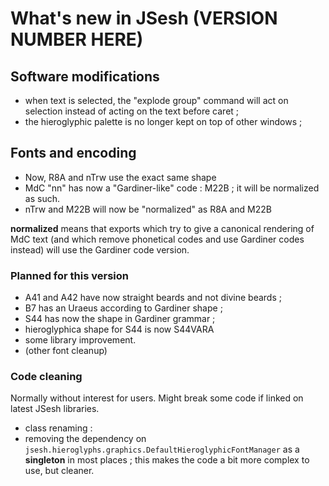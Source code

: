 # What's new in JSesh (VERSION NUMBER HERE)


## Software modifications

- when text is selected, the "explode group" command will act on selection instead of acting on the text before caret ;
- the hieroglyphic palette is no longer kept on top of other windows ;

## Fonts and encoding

- Now, R8A and nTrw use the exact same shape
- MdC "nn" has now a "Gardiner-like" code : M22B ; it will be normalized as such.
- nTrw and M22B will now be "normalized" as R8A and M22B

**normalized** means that exports which try to give a canonical rendering of MdC text (and which remove phonetical codes and use Gardiner codes instead) will use the Gardiner code version.


### Planned for this version

- A41 and A42 have now straight beards and not divine beards ;
- B7 has an Uraeus according to Gardiner shape ;
- S44 has now the shape in Gardiner grammar ;
- hieroglyphica shape for S44 is now S44VARA 
- some library improvement.
- (other font cleanup)

### Code cleaning

Normally without interest for users. Might break some code if linked on latest JSesh libraries.

- class renaming :
- removing the dependency on `jsesh.hieroglyphs.graphics.DefaultHieroglyphicFontManager` as a **singleton** in most places ; this makes the code a bit more complex to use, but cleaner.

